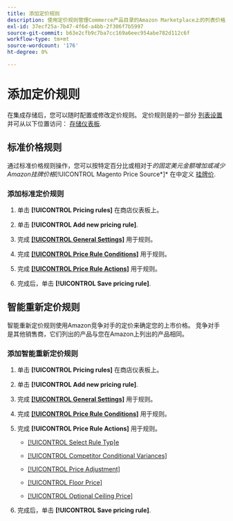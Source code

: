 ```yaml
---
title: 添加定价规则
description: 使用定价规则管理Commerce产品目录的Amazon Marketplace上的列表价格。
exl-id: 37ecf25a-7b47-4f6d-a4bb-2f306f7b5997
source-git-commit: b63e2cfb9c7ba7cc169a6eec954abe782d112c6f
workflow-type: tm+mt
source-wordcount: '176'
ht-degree: 0%

---
```


# 添加定价规则

在集成存储后，您可以随时配置或修改定价规则。 定价规则是的一部分 [列表设置](./listing-settings.md) 并可从以下位置访问： [存储仪表板](./amazon-store-dashboard.md).

## 标准价格规则

通过标准价格规则操作，您可以按特定百分比或相对于*的固定美元金额增加或减少Amazon挂牌价格&#x200B;*[!UICONTROL Magento Price Source*]* 在中定义 [挂牌价](./listing-price.md).

### 添加标准定价规则

1. 单击 **[!UICONTROL Pricing rules]** 在商店仪表板上。

1. 单击 **[!UICONTROL Add new pricing rule]**.

1. 完成 **[[!UICONTROL General Settings]](./pricing-rule-general-settings.md)** 用于规则。

1. 完成 **[[!UICONTROL Price Rule Conditions]](./pricing-rule-conditions.md)** 用于规则。

1. 完成 **[[!UICONTROL Price Rule Actions]](./standard-price-rules.md)** 用于规则。

1. 完成后，单击 **[!UICONTROL Save pricing rule]**.

## 智能重新定价规则

智能重新定价规则使用Amazon竞争对手的定价来确定您的上市价格。 竞争对手是其他销售商，它们列出的产品与您在Amazon上列出的产品相同。

### 添加智能重新定价规则

1. 单击 **[!UICONTROL Pricing rules]** 在商店仪表板上。

1. 单击 **[!UICONTROL Add new pricing rule]**.

1. 完成 **[[!UICONTROL General Settings]](./pricing-rule-general-settings.md)** 用于规则。

1. 完成 **[[!UICONTROL Price Rule Conditions]](./pricing-rule-conditions.md)** 用于规则。

1. 完成 **[!UICONTROL Price Rule Actions]** 用于规则。

   - [[!UICONTROL Select Rule Typ]e](./intelligent-repricing-rules.md)

   - [[!UICONTROL Competitor Conditional Variances]](./competitor-conditional-variances.md)

   - [[!UICONTROL Price Adjustment]](./price-adjustment.md)

   - [[!UICONTROL Floor Price]](./floor-price.md)

   - [[!UICONTROL Optional Ceiling Price]](./optional-ceiling-price.md)

1. 完成后，单击 **[!UICONTROL Save pricing rule]**.
